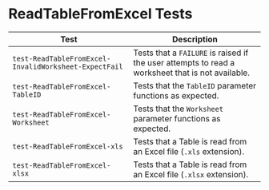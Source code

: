 # ReadTableFromExcel Tests

|Test|Description|
|----|-----|
|`test-ReadTableFromExcel-InvalidWorksheet-ExpectFail`|Tests that a `FAILURE` is raised if the user attempts to read a worksheet that is not available.|
|`test-ReadTableFromExcel-TableID`|Tests that the `TableID` parameter functions as expected.|
|`test-ReadTableFromExcel-Worksheet`|Tests that the `Worksheet` parameter functions as expected.|
|`test-ReadTableFromExcel-xls`|Tests that a Table is read from an Excel file (`.xls` extension).|
|`test-ReadTableFromExcel-xlsx`|Tests that a Table is read from an Excel file (`.xlsx` extension).|